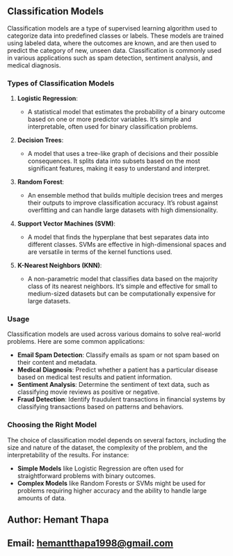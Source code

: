 ## Classification Models

Classification models are a type of supervised learning algorithm used to categorize data into predefined classes or labels. These models are trained using labeled data, where the outcomes are known, and are then used to predict the category of new, unseen data. Classification is commonly used in various applications such as spam detection, sentiment analysis, and medical diagnosis.

### Types of Classification Models

1. **Logistic Regression**:
   - A statistical model that estimates the probability of a binary outcome based on one or more predictor variables. It’s simple and interpretable, often used for binary classification problems.

2. **Decision Trees**:
   - A model that uses a tree-like graph of decisions and their possible consequences. It splits data into subsets based on the most significant features, making it easy to understand and interpret.

3. **Random Forest**:
   - An ensemble method that builds multiple decision trees and merges their outputs to improve classification accuracy. It’s robust against overfitting and can handle large datasets with high dimensionality.

4. **Support Vector Machines (SVM)**:
   - A model that finds the hyperplane that best separates data into different classes. SVMs are effective in high-dimensional spaces and are versatile in terms of the kernel functions used.

5. **K-Nearest Neighbors (KNN)**:
   - A non-parametric model that classifies data based on the majority class of its nearest neighbors. It’s simple and effective for small to medium-sized datasets but can be computationally expensive for large datasets.

### Usage

Classification models are used across various domains to solve real-world problems. Here are some common applications:

- **Email Spam Detection**: Classify emails as spam or not spam based on their content and metadata.
- **Medical Diagnosis**: Predict whether a patient has a particular disease based on medical test results and patient information.
- **Sentiment Analysis**: Determine the sentiment of text data, such as classifying movie reviews as positive or negative.
- **Fraud Detection**: Identify fraudulent transactions in financial systems by classifying transactions based on patterns and behaviors.

### Choosing the Right Model

The choice of classification model depends on several factors, including the size and nature of the dataset, the complexity of the problem, and the interpretability of the results. For instance:

- **Simple Models** like Logistic Regression are often used for straightforward problems with binary outcomes.
- **Complex Models** like Random Forests or SVMs might be used for problems requiring higher accuracy and the ability to handle large amounts of data.


## Author: Hemant Thapa
## Email: hemantthapa1998@gmail.com
